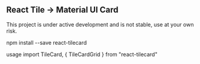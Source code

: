 ## React Tile -> Material UI Card

This project is under active development and is not stable, use at your own risk.

npm install --save react-tilecard

usage
import TileCard, { TileCardGrid } from "react-tilecard"
